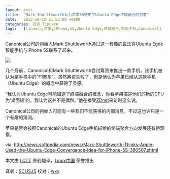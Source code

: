 ```yaml
---
layout: post
title:	"Mark Shuttleworth认为苹果5S使用了Ubuntu Edge终端融合的创意"
date:	2013-10-15 21:53:00 +0800 
categories:	观点 linuxcn 
tags:	[linuxcn,苹果,iPhone,5S,Ubuntu Edge,终端融合,智能手机,Canonical]
---
```



Canonical公司的创始人Mark Shuttleworth通过这一有趣的说法将Ubuntu Egde智能手机与iPhone 5S联系了起来。 


![](/Asserts/Images//attachment/album/201310/15/20275849o0jwzr4om47emg.jpg)


几个月前，Canonical和Mark Shuttleworth尝试筹资来推出一款手机，该手机被认为是手机中的“F1赛车”。虽然筹资失败了，但是他认为苹果已经从这款手机（Ubuntu Edge）的概念中获得了灵感。


“我认为Ubuntu Edge可能加速了终端融合的概念，你看苹果描述他们的新的CPU为‘桌面级’的，我认为这并不是偶然。”他在接受[ZDnet](http://www.zdnet.com/mark-shuttleworth-on-how-the-ubuntu-edge-dream-lives-on-in-the-iphone-7000021857/)采访时这么说。


Canonical公司的创始人可能有一些我们不能获得的内部消息，不过这也许只是一个有趣的猜测。


苹果是否会按照Canonical的Ubuntu Edge手机描绘的终端聚合方向发展还有待观察。


 


via: <http://news.softpedia.com/news/Mark-Shuttleworth-Thinks-Apple-Used-the-Ubuntu-Edge-Convergence-Idea-for-iPhone-5S-390507.shtml>


本文由 [LCTT](https://github.com/LCTT/TranslateProject) 原创翻译，[Linux中国](http://linux.cn/) 荣誉推出


译者：[SCUSJS](https://github.com/SCUSJS) 校对：[wxy](https://linux.cn/space/wxy)
